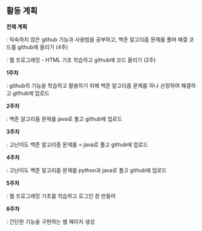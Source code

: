## 활동 계획




**전체 계획**

: 익숙하지 않은 github 기능과 사용법을 공부하고, 백준 알고리즘 문제를 풀며 해결 코드를 github에 올리기 (4주)

: 웹 프로그래밍 - HTML 기초 학습하고 github에 코드 올리기 (2주)


**1주차**

: github의 기능을 학습하고 활용하기 위해 백준 알고리즘 문제를 하나 선정하여 해결하고 github에 업로드


**2주차**

: 백준 알고리즘 문제를 java로 풀고 github에 업로드

**3주차**

: 고난이도 백준 알고리즘 문제를 = java로 풀고 github에 업로드

**4주차**

: 고난이도 백준 알고리즘 문제를 python과 java로 풀고 github에 업로드


**5주차**

: 웹 프로그래밍 기초를 학습하고 로그인 창 만들어 


**6주차**

: 간단한 기능을 구현하는 웹 페이지 생성


